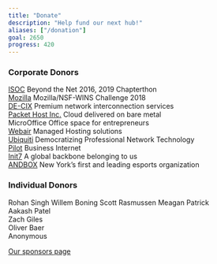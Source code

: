 ```yaml
---
title: "Donate"
description: "Help fund our next hub!"
aliases: ["/donation"]
goal: 2650
progress: 420
---
```


### Corporate Donors

[ISOC](https://www.internetsociety.org/) Beyond the Net 2016, 2019 Chapterthon   
[Mozilla](https://foundation.mozilla.org/) Mozilla/NSF-WINS Challenge 2018  
[DE-CIX](https://de-cix.net/) Premium network interconnection services  
[Packet Host Inc.](https://www.packet.net/) Cloud delivered on bare metal  
MicroOffice Office space for entrepreneurs  
[Webair](https://www.webair.com/) Managed Hosting solutions  
[Ubiquiti](https://www.ui.com/) Democratizing Professional Network Technology  
[Pilot](https://www.pilotfiber.com/) Business Internet  
[Init7](https://www.init7.net/en/) A global backbone belonging to us  
[ANDBOX](https://andbox.com) New York’s first and leading esports organization  

### Individual Donors

Rohan Singh
Willem Boning
Scott Rasmussen
Meagan Patrick  
Aakash Patel  
Zach Giles  
Oliver Baer  
Anonymous  

[Our sponsors page](/sponsors)
